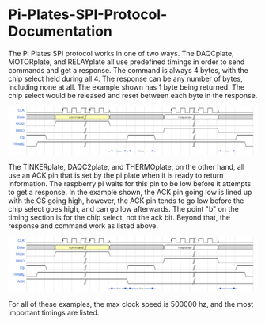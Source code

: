 # Pi-Plates-SPI-Protocol-Documentation

The Pi Plates SPI protocol works in one of two ways. The DAQCplate, MOTORplate, and RELAYplate all use predefined timings in order to send commands and get a response. The command is always 4 bytes, with the chip select held during all 4. The response can be any number of bytes, including none at all. The example shown has 1 byte being returned. The chip select would be released and reset between each byte in the response.

![Timing Based Example](TimingBasedSignal.png)

The TINKERplate, DAQC2plate, and THERMOplate, on the other hand, all use an ACK pin that is set by the pi plate when it is ready to return information. The raspberry pi waits for this pin to be low before it attempts to get a response. In the example shown, the ACK pin going low is lined up with the CS going high, however, the ACK pin tends to go low before the chip select goes high, and can go low afterwards. The point "b" on the timing section is for the chip select, not the ack bit. Beyond that, the response and command work as listed above.

![Ack based example](AckBasedDiagram.png)

For all of these examples, the max clock speed is 500000 hz, and the most important timings are listed.
